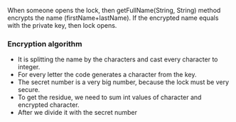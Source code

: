 When someone opens the lock, then getFullName(String, String) method encrypts the name (firstName+lastName). If the encrypted name equals with the private key, then lock opens.

### Encryption algorithm

* It is splitting the name by the characters and cast every character to integer.
* For every letter the code generates a character from the key.
* The secret number is a very big number, because the lock must be very secure.
* To get the residue, we need to sum int values of character and encrypted character.
* After we divide it with the secret number
